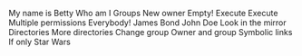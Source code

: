 My name is Betty
Who am I
Groups
New owner
Empty!
Execute
Execute
Multiple permissions
Everybody!
James Bond
John Doe
Look in the mirror
Directories
More directories
Change group
Owner and group
Symbolic links
If only
Star Wars

